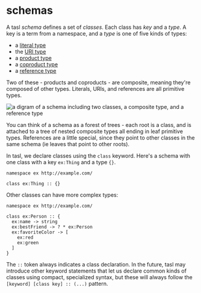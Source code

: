 # schemas

A tasl _schema_ defines a set of _classes_. Each class has _key_ and a _type_. A key is a term from a namespace, and a _type_ is one of five kinds of types:

- a [literal type](/docs/literals)
- the [URI type](/docs/uris)
- a [product type](/docs/products)
- a [coproduct type](/docs/coproducts)
- a [reference type](/docs/references)

Two of these - products and coproducts - are composite, meaning they're composed of other types. Literals, URIs, and references are all primitive types.

![a digram of a schema including two classes, a composite type, and a reference type](/images/schema.png)

You can think of a schema as a forest of trees - each root is a class, and is attached to a tree of nested composite types all ending in leaf primitive types. References are a little special, since they point to other classes in the same schema (ie leaves that point to other roots).

In tasl, we declare classes using the `class` keyword. Here's a schema with one class with a key `ex:Thing` and a type `{}`.

```tasl
namespace ex http://example.com/

class ex:Thing :: {}
```

Other classes can have more complex types:

```tasl
namespace ex http://example.com/

class ex:Person :: {
  ex:name -> string
  ex:bestFriend -> ? * ex:Person
  ex:favoriteColor -> [
    ex:red
    ex:green
  ]
}
```

The `::` token always indicates a class declaration. In the future, tasl may introduce other keyword statements that let us declare common kinds of classes using compact, specialized syntax, but these will always follow the `[keyword] [class key] :: (...)` pattern.
